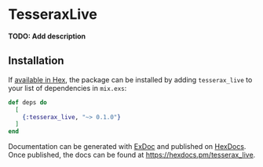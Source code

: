 # TesseraxLive

**TODO: Add description**

## Installation

If [available in Hex](https://hex.pm/docs/publish), the package can be installed
by adding `tesserax_live` to your list of dependencies in `mix.exs`:

```elixir
def deps do
  [
    {:tesserax_live, "~> 0.1.0"}
  ]
end
```

Documentation can be generated with [ExDoc](https://github.com/elixir-lang/ex_doc)
and published on [HexDocs](https://hexdocs.pm). Once published, the docs can
be found at <https://hexdocs.pm/tesserax_live>.

